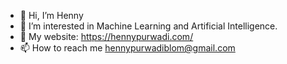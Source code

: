 - 👋 Hi, I’m Henny
- 👀 I’m interested in Machine Learning and Artificial Intelligence.
- 🌱 My website: https://hennypurwadi.com/
- 📫 How to reach me hennypurwadiblom@gmail.com

<!---
hennypurwadi/hennypurwadi is a ✨ special ✨ repository because its `README.md` (this file) appears on your GitHub profile.
You can click the Preview link to take a look at your changes.
--->
